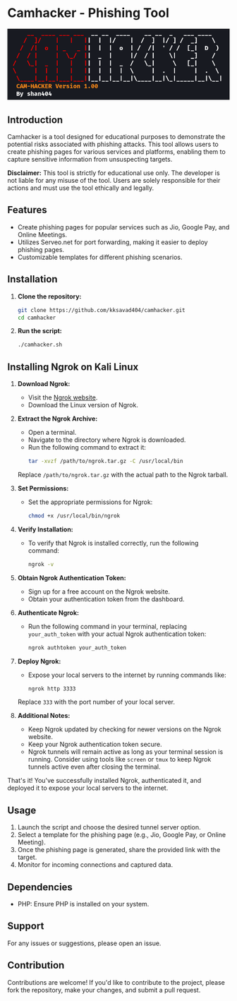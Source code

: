 
# Camhacker - Phishing Tool

![Camhacker Logo](camhackerlogo.png)

## Introduction

Camhacker is a tool designed for educational purposes to demonstrate the potential risks associated with phishing attacks. This tool allows users to create phishing pages for various services and platforms, enabling them to capture sensitive information from unsuspecting targets.

**Disclaimer:** This tool is strictly for educational use only. The developer is not liable for any misuse of the tool. Users are solely responsible for their actions and must use the tool ethically and legally.

## Features

- Create phishing pages for popular services such as Jio, Google Pay, and Online Meetings.
- Utilizes Serveo.net for port forwarding, making it easier to deploy phishing pages.
- Customizable templates for different phishing scenarios.

## Installation

1. **Clone the repository:**
   ```bash
   git clone https://github.com/kksavad404/camhacker.git
   cd camhacker
3. **Run the script:**

   ```bash
   ./camhacker.sh
   ```

## Installing Ngrok on Kali Linux

1. **Download Ngrok:**
   - Visit the [Ngrok website](https://ngrok.com/download).
   - Download the Linux version of Ngrok.

2. **Extract the Ngrok Archive:**
   - Open a terminal.
   - Navigate to the directory where Ngrok is downloaded.
   - Run the following command to extract it:
     ```bash
     tar -xvzf /path/to/ngrok.tar.gz -C /usr/local/bin
     ```
   Replace `/path/to/ngrok.tar.gz` with the actual path to the Ngrok tarball.

3. **Set Permissions:**
   - Set the appropriate permissions for Ngrok:
     ```bash
     chmod +x /usr/local/bin/ngrok
     ```

4. **Verify Installation:**
   - To verify that Ngrok is installed correctly, run the following command:
     ```bash
     ngrok -v
     ```

5. **Obtain Ngrok Authentication Token:**
   - Sign up for a free account on the Ngrok website.
   - Obtain your authentication token from the dashboard.

6. **Authenticate Ngrok:**
   - Run the following command in your terminal, replacing `your_auth_token` with your actual Ngrok authentication token:
     ```bash
     ngrok authtoken your_auth_token
     ```

7. **Deploy Ngrok:**
   - Expose your local servers to the internet by running commands like:
     ```bash
     ngrok http 3333
     ```
   Replace `333` with the port number of your local server.

8. **Additional Notes:**
   - Keep Ngrok updated by checking for newer versions on the Ngrok website.
   - Keep your Ngrok authentication token secure.
   - Ngrok tunnels will remain active as long as your terminal session is running. Consider using tools like `screen` or `tmux` to keep Ngrok tunnels active even after closing the terminal.

That's it! You've successfully installed Ngrok, authenticated it, and deployed it to expose your local servers to the internet.



## Usage

1. Launch the script and choose the desired tunnel server option.
2. Select a template for the phishing page (e.g., Jio, Google Pay, or Online Meeting).
3. Once the phishing page is generated, share the provided link with the target.
4. Monitor for incoming connections and captured data.

## Dependencies

- PHP: Ensure PHP is installed on your system.

## Support

For any issues or suggestions, please open an issue.

## Contribution

Contributions are welcome! If you'd like to contribute to the project, please fork the repository, make your changes, and submit a pull request.
